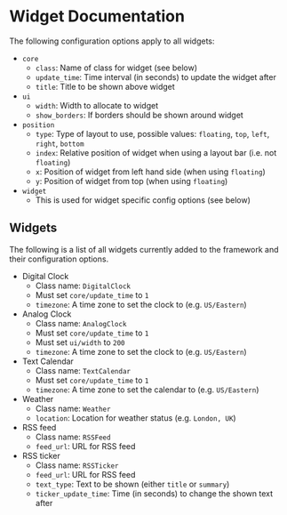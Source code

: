 Widget Documentation
====================

The following configuration options apply to all widgets:

- ```core```
  - ```class```: Name of class for widget (see below)
  - ```update_time```: Time interval (in seconds) to update the widget after
  - ```title```: Title to be shown above widget
- ```ui```
  - ```width```: Width to allocate to widget
  - ```show_borders```: If borders should be shown around widget
- ```position```
  - ```type```: Type of layout to use, possible values: ```floating```, ```top```, ```left```, ```right```, ```bottom```
  - ```index```: Relative position of widget when using a layout bar (i.e. not ```floating```)
  - ```x```: Position of widget from left hand side (when using ```floating```)
  - ```y```: Position of widget from top (when using ```floating```)
- ```widget```
  - This is used for widget specific config options (see below)

Widgets
-------

The following is a list of all widgets currently added to the framework and their configuration options.

- Digital Clock
  - Class name: ```DigitalClock```
  - Must set ```core/update_time``` to ```1```
  - ```timezone```: A time zone to set the clock to (e.g. ```US/Eastern```)
- Analog Clock
  - Class name: ```AnalogClock```
  - Must set ```core/update_time``` to ```1```
  - Must set ```ui/width``` to ```200```
  - ```timezone```: A time zone to set the clock to (e.g. ```US/Eastern```)
- Text Calendar
  - Class name: ```TextCalendar```
  - Must set ```core/update_time``` to ```1```
  - ```timezone```: A time zone to set the calendar to (e.g. ```US/Eastern```)
- Weather
  - Class name: ```Weather```
  - ```location```: Location for weather status (e.g. ```London, UK```)
- RSS feed
  - Class name: ```RSSFeed```
  - ```feed_url```: URL for RSS feed
- RSS ticker
  - Class name: ```RSSTicker```
  - ```feed_url```: URL for RSS feed
  - ```text_type```: Text to be shown (either ```title``` or ```summary```)
  - ```ticker_update_time```: Time (in seconds) to change the shown text after
